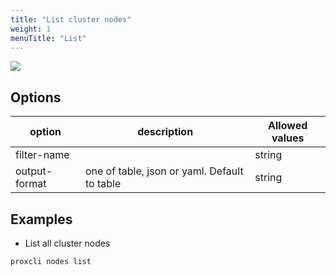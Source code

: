 ```yaml
---
title: "List cluster nodes"
weight: 1
menuTitle: "List"
---
```



![](/images/proxcli_nodes_list_help.png)

## Options

|option|description|Allowed values|
|---|---|---|
|filter-name||string|
|output-format|one of table, json or yaml. Default to table|string|


## Examples

- List all cluster nodes

```bash
proxcli nodes list
```
